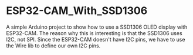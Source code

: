 # ESP32-CAM_With_SSD1306
 A simple Arduino project to show how to use a SSD1306 OLED display with ESP32-CAM. The reason why this is interesting is that the SSD1306 uses I2C, not SPI. Since the ESP32-CAM doesn't have I2C pins, we have to use the Wire lib to define our own I2C pins.

